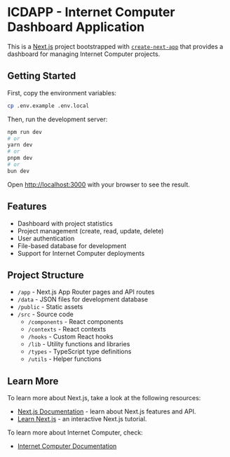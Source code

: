 # ICDAPP - Internet Computer Dashboard Application

This is a [Next.js](https://nextjs.org) project bootstrapped with [`create-next-app`](https://nextjs.org/docs/app/api-reference/cli/create-next-app) that provides a dashboard for managing Internet Computer projects.

## Getting Started

First, copy the environment variables:

```bash
cp .env.example .env.local
```

Then, run the development server:

```bash
npm run dev
# or
yarn dev
# or
pnpm dev
# or
bun dev
```

Open [http://localhost:3000](http://localhost:3000) with your browser to see the result.

## Features

- Dashboard with project statistics
- Project management (create, read, update, delete)
- User authentication
- File-based database for development
- Support for Internet Computer deployments

## Project Structure

- `/app` - Next.js App Router pages and API routes
- `/data` - JSON files for development database
- `/public` - Static assets
- `/src` - Source code
  - `/components` - React components
  - `/contexts` - React contexts
  - `/hooks` - Custom React hooks
  - `/lib` - Utility functions and libraries
  - `/types` - TypeScript type definitions
  - `/utils` - Helper functions

## Learn More

To learn more about Next.js, take a look at the following resources:

- [Next.js Documentation](https://nextjs.org/docs) - learn about Next.js features and API.
- [Learn Next.js](https://nextjs.org/learn) - an interactive Next.js tutorial.

To learn more about Internet Computer, check:
- [Internet Computer Documentation](https://internetcomputer.org/docs)
